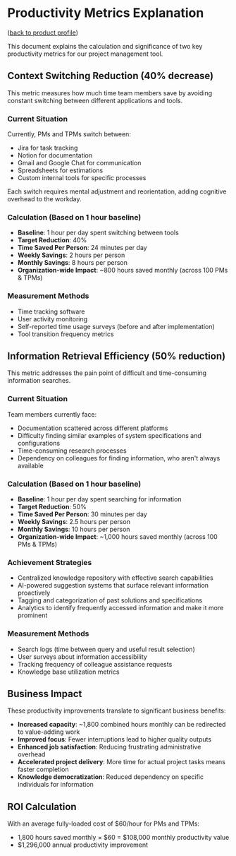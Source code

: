 # Productivity Metrics Explanation
([back to product profile](product-profile.md))

This document explains the calculation and significance of two key productivity metrics for our project management tool.

## Context Switching Reduction (40% decrease)

This metric measures how much time team members save by avoiding constant switching between different applications and tools.

### Current Situation
Currently, PMs and TPMs switch between:
- Jira for task tracking
- Notion for documentation
- Gmail and Google Chat for communication
- Spreadsheets for estimations
- Custom internal tools for specific processes

Each switch requires mental adjustment and reorientation, adding cognitive overhead to the workday.

### Calculation (Based on 1 hour baseline)
- **Baseline**: 1 hour per day spent switching between tools
- **Target Reduction**: 40%
- **Time Saved Per Person**: 24 minutes per day
- **Weekly Savings**: 2 hours per person
- **Monthly Savings**: 8 hours per person
- **Organization-wide Impact**: ~800 hours saved monthly (across 100 PMs & TPMs)

### Measurement Methods
- Time tracking software
- User activity monitoring
- Self-reported time usage surveys (before and after implementation)
- Tool transition frequency metrics

## Information Retrieval Efficiency (50% reduction)

This metric addresses the pain point of difficult and time-consuming information searches.

### Current Situation
Team members currently face:
- Documentation scattered across different platforms
- Difficulty finding similar examples of system specifications and configurations
- Time-consuming research processes
- Dependency on colleagues for finding information, who aren't always available

### Calculation (Based on 1 hour baseline)
- **Baseline**: 1 hour per day spent searching for information
- **Target Reduction**: 50%
- **Time Saved Per Person**: 30 minutes per day
- **Weekly Savings**: 2.5 hours per person
- **Monthly Savings**: 10 hours per person
- **Organization-wide Impact**: ~1,000 hours saved monthly (across 100 PMs & TPMs)

### Achievement Strategies
- Centralized knowledge repository with effective search capabilities
- AI-powered suggestion systems that surface relevant information proactively
- Tagging and categorization of past solutions and specifications
- Analytics to identify frequently accessed information and make it more prominent

### Measurement Methods
- Search logs (time between query and useful result selection)
- User surveys about information accessibility
- Tracking frequency of colleague assistance requests
- Knowledge base utilization metrics

## Business Impact

These productivity improvements translate to significant business benefits:
- **Increased capacity**: ~1,800 combined hours monthly can be redirected to value-adding work
- **Improved focus**: Fewer interruptions lead to higher quality outputs
- **Enhanced job satisfaction**: Reducing frustrating administrative overhead
- **Accelerated project delivery**: More time for actual project tasks means faster completion
- **Knowledge democratization**: Reduced dependency on specific individuals for information

## ROI Calculation

With an average fully-loaded cost of $60/hour for PMs and TPMs:
- 1,800 hours saved monthly × $60 = $108,000 monthly productivity value
- $1,296,000 annual productivity improvement
